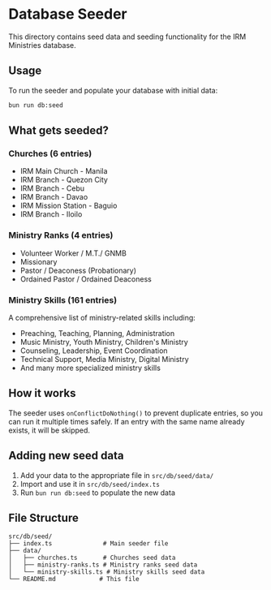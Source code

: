 # Database Seeder

This directory contains seed data and seeding functionality for the IRM Ministries database.

## Usage

To run the seeder and populate your database with initial data:

```bash
bun run db:seed
```

## What gets seeded?

### Churches (6 entries)

- IRM Main Church - Manila
- IRM Branch - Quezon City
- IRM Branch - Cebu
- IRM Branch - Davao
- IRM Mission Station - Baguio
- IRM Branch - Iloilo

### Ministry Ranks (4 entries)

- Volunteer Worker / M.T./ GNMB
- Missionary
- Pastor / Deaconess (Probationary)
- Ordained Pastor / Ordained Deaconess

### Ministry Skills (161 entries)

A comprehensive list of ministry-related skills including:

- Preaching, Teaching, Planning, Administration
- Music Ministry, Youth Ministry, Children's Ministry
- Counseling, Leadership, Event Coordination
- Technical Support, Media Ministry, Digital Ministry
- And many more specialized ministry skills

## How it works

The seeder uses `onConflictDoNothing()` to prevent duplicate entries, so you can run it multiple times safely. If an entry with the same name already exists, it will be skipped.

## Adding new seed data

1. Add your data to the appropriate file in `src/db/seed/data/`
2. Import and use it in `src/db/seed/index.ts`
3. Run `bun run db:seed` to populate the new data

## File Structure

```
src/db/seed/
├── index.ts              # Main seeder file
├── data/
│   ├── churches.ts       # Churches seed data
│   ├── ministry-ranks.ts # Ministry ranks seed data
│   └── ministry-skills.ts # Ministry skills seed data
└── README.md            # This file
```

